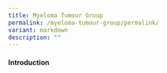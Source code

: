 ```yaml
---
title: Myeloma Tumour Group
permalink: /myeloma-tumour-group/permalink/
variant: markdown
description: ""
---
```

#### Introduction